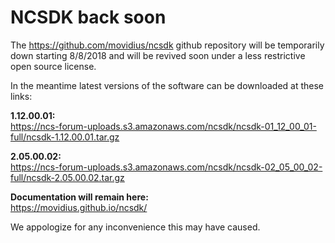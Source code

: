 # NCSDK back soon

The https://github.com/movidius/ncsdk github repository will be temporarily down starting 8/8/2018 and will be revived soon under a less restrictive open source license.

In the meantime latest versions of the software can be downloaded at these links:

**1.12.00.01:**</br>
https://ncs-forum-uploads.s3.amazonaws.com/ncsdk/ncsdk-01_12_00_01-full/ncsdk-1.12.00.01.tar.gz


**2.05.00.02:**</br>
https://ncs-forum-uploads.s3.amazonaws.com/ncsdk/ncsdk-02_05_00_02-full/ncsdk-2.05.00.02.tar.gz


**Documentation will remain here:** </br>
https://movidius.github.io/ncsdk/



We appologize for any inconvenience this may have caused.  
